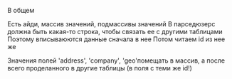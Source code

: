 В общем

Есть айди, массив значений, подмассивы значений
В парседюзерс должна быть какая-то строка, чтобы связать ее с другими
таблицами
Поэтому вписываюются данные сначала в нее
Потом читаем id из нее же

Значения полей 'address', 'company', 'geo'помещать в массив, а после всего проделанного в другие таблицы
(в поля с теми же id!)
